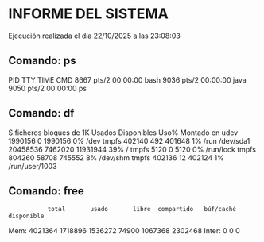# INFORME DEL SISTEMA

Ejecución realizada el día 22/10/2025 a las 23:08:03
## Comando: ps

  PID TTY          TIME CMD
 8667 pts/2    00:00:00 bash
 9036 pts/2    00:00:00 java
 9050 pts/2    00:00:00 ps


## Comando: df

S.ficheros     bloques de 1K  Usados Disponibles Uso% Montado en
udev                 1990156       0     1990156   0% /dev
tmpfs                 402140     492      401648   1% /run
/dev/sda1           20458536 7462020    11931944  39% /
tmpfs                   5120       0        5120   0% /run/lock
tmpfs                 804260   58708      745552   8% /dev/shm
tmpfs                 402136      12      402124   1% /run/user/1003


## Comando: free

               total       usado       libre  compartido   búf/caché   disponible
Mem:         4021364     1718896     1536272       74900     1067368     2302468
Inter:             0           0           0


